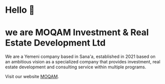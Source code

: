 # Hello 👋
#  we are MOQAM Investment & Real Estate Development Ltd

We are a Yemeni company based in Sana'a, 
established in 2021 based on an ambitious vision as a specialized company that provides investment, real estate development and consulting service within multiple programs.

Visit our website  [MOQAM](https://moqam-ye.com/).

<!---
MOQAM-YE/MOQAM-YE is a ✨ special ✨ repository because its `README.md` (this file) appears on your GitHub profile.
You can click the Preview link to take a look at your changes.
--->
